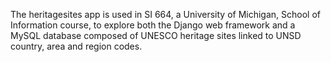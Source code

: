 The heritagesites app is used in SI 664, a University of Michigan, School of Information course, to explore both the Django web framework and a MySQL database composed of UNESCO heritage sites linked to UNSD country, area and region codes.
